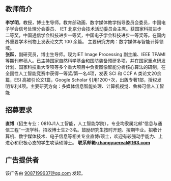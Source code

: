 ## 教师简介

<b>李学明</b>，教授，博士生导师。教育部动画、数字媒体教学指导委员会委员，中国电⼦学会信号处理分会委员、 IET 北京分会技术活动委员会主席。获国家科技进步⼆等奖，中国通信学会科技进步一等奖，中国电子学会科技进步一等奖等。在国内外重要学术刊物上发表论⽂共 100 余篇。
主要研究方向：数字媒体与智能计算领域。<br />
<b>张跃</b>，副研究员，博士生导师。现为IET Image Processing 副主编、IEEE TPAMI 等期刊审稿人。已主持国家自然科学基金和国防装备预研多项，并在国家重点研发计划、国家科技重大专项等多个重大项目中负责图像智能分析核心算法的研制，在全国性人工智能竞赛中获得一等奖/第一名4项，发表 SCI 和 CCF A 类论文20余篇，ESI 高被引论文1篇，Google Scholar 引用1200+次，出版专著1部，授权发明专利4项。主要研究方向：多媒体信息智能处理、计算机视觉、鲁棒可信人工智能

## 招募要求

<b>直博</b>（招生专业：0810J1人工智能，人工智能学院），专业均隶属北邮“信息与通信工程”一流学科。招收博士生2-3名。鼓励研究生按时开题、按期毕业。招收计算机、数字媒体技术、电子信息等相关专业直博/硕士，欢迎有较强动手能力、上进心和积极心态的学生攻读硕博士。
<b>联系邮箱:zhangyuereal@163.com</b>

## 广告提供者

该广告由 9087199637@qq.com 发起。
